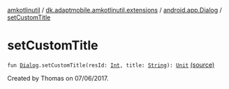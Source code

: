 [amkotlinutil](../../index.md) / [dk.adaptmobile.amkotlinutil.extensions](../index.md) / [android.app.Dialog](index.md) / [setCustomTitle](./set-custom-title.md)

# setCustomTitle

`fun `[`Dialog`](https://developer.android.com/reference/android/app/Dialog.html)`.setCustomTitle(resId: `[`Int`](https://kotlinlang.org/api/latest/jvm/stdlib/kotlin/-int/index.html)`, title: `[`String`](https://kotlinlang.org/api/latest/jvm/stdlib/kotlin/-string/index.html)`): `[`Unit`](https://kotlinlang.org/api/latest/jvm/stdlib/kotlin/-unit/index.html) [(source)](https://github.com/adaptmobile-organization/amkotlinutil/tree/master/amkotlinutil/amkotlinutil/src/main/java/dk/adaptmobile/amkotlinutil/extensions/DialogExtensions.kt#L10)

Created by Thomas on 07/06/2017.

